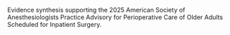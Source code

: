 Evidence synthesis supporting the 2025 American Society of Anesthesiologists Practice Advisory for Perioperative Care of Older Adults Scheduled for Inpatient Surgery.
